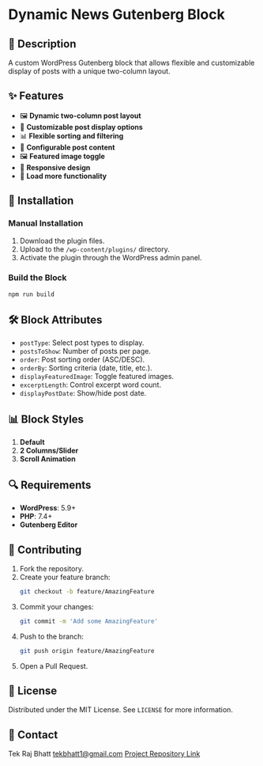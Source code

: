 # Dynamic News Gutenberg Block

## 📝 Description
A custom WordPress Gutenberg block that allows flexible and customizable display of posts with a unique two-column layout.

## ✨ Features

- 🖼️ **Dynamic two-column post layout**
- 🔧 **Customizable post display options**
- 📊 **Flexible sorting and filtering**
- 📝 **Configurable post content**
- 🖼️ **Featured image toggle**
- 📱 **Responsive design**
- 🔄 **Load more functionality**

## 🚀 Installation

### Manual Installation
1. Download the plugin files.
2. Upload to the `/wp-content/plugins/` directory.
3. Activate the plugin through the WordPress admin panel.

### Build the Block
```bash
npm run build
```

## 🛠️ Block Attributes

- `postType`: Select post types to display.
- `postsToShow`: Number of posts per page.
- `order`: Post sorting order (ASC/DESC).
- `orderBy`: Sorting criteria (date, title, etc.).
- `displayFeaturedImage`: Toggle featured images.
- `excerptLength`: Control excerpt word count.
- `displayPostDate`: Show/hide post date.

## 📊 Block Styles

1. **Default**
2. **2 Columns/Slider**
3. **Scroll Animation**

## 🔍 Requirements

- **WordPress**: 5.9+
- **PHP**: 7.4+
- **Gutenberg Editor**

## 🤝 Contributing

1. Fork the repository.
2. Create your feature branch:
   ```bash
   git checkout -b feature/AmazingFeature
   ```
3. Commit your changes:
   ```bash
   git commit -m 'Add some AmazingFeature'
   ```
4. Push to the branch:
   ```bash
   git push origin feature/AmazingFeature
   ```
5. Open a Pull Request.

## 📄 License
Distributed under the MIT License. See `LICENSE` for more information.

## 📧 Contact
Tek Raj Bhatt
tekbhatt1@gmail.com
[Project Repository Link](https://github.com/tekrajbhatta/react-wp-gutenberg-dynamic-news)
